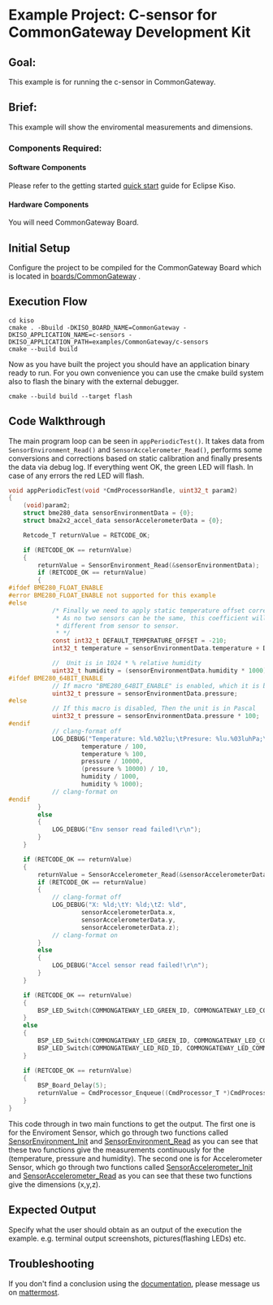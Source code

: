 # Example Project: C-sensor for CommonGateway Development Kit

## Goal:
This example is for running the c-sensor in CommonGateway.

## Brief:
This example will show the enviromental measurements and dimensions.

### Components Required:

#### Software Components
Please refer to the getting started [quick start](http://docs.eclipsekiso.de:1313/user-guide/quick_start.html) guide for Eclipse Kiso.

#### Hardware Components
You will need CommonGateway Board. 
## Initial Setup
Configure the project to be compiled for the CommonGateway Board which is located in [boards/CommonGateway](https://github.com/eclipse/kiso/tree/master/boards/CommonGateway) .

## Execution Flow
```
cd kiso
cmake . -Bbuild -DKISO_BOARD_NAME=CommonGateway -DKISO_APPLICATION_NAME=c-sensors -DKISO_APPLICATION_PATH=examples/CommonGateway/c-sensors 
cmake --build build
```
Now as you have built the project you should have an application binary ready to run.
For you own convenience you can use the cmake build system also to flash the binary with the external debugger.
```
cmake --build build --target flash
```

## Code Walkthrough
The main program loop can be seen in `appPeriodicTest()`. It takes data from  `SensorEnvironment_Read()` and `SensorAccelerometer_Read()`, performs some conversions and corrections based on static calibration and finally presents the data via debug log. If everything went OK, the green LED will flash. In case of any errors the red LED will flash.

```c
void appPeriodicTest(void *CmdProcessorHandle, uint32_t param2)
{
    (void)param2;
    struct bme280_data sensorEnvironmentData = {0};
    struct bma2x2_accel_data sensorAccelerometerData = {0};

    Retcode_T returnValue = RETCODE_OK;

    if (RETCODE_OK == returnValue)
    {
        returnValue = SensorEnvironment_Read(&sensorEnvironmentData);
        if (RETCODE_OK == returnValue)
        {
#ifdef BME280_FLOAT_ENABLE
#error BME280_FLOAT_ENABLE not supported for this example
#else
            /* Finally we need to apply static temperature offset correction.
             * As no two sensors can be the same, this coefficient will be
             * different from sensor to sensor.
             * */
            const int32_t DEFAULT_TEMPERATURE_OFFSET = -210;
            int32_t temperature = sensorEnvironmentData.temperature + DEFAULT_TEMPERATURE_OFFSET;

            //  Unit is in 1024 * % relative humidity
            uint32_t humidity = (sensorEnvironmentData.humidity * 1000) / 1024;
#ifdef BME280_64BIT_ENABLE
            // If macro "BME280_64BIT_ENABLE" is enabled, which it is by default, the unit is 100 * Pascal
            uint32_t pressure = sensorEnvironmentData.pressure;
#else
            // If this macro is disabled, Then the unit is in Pascal
            uint32_t pressure = sensorEnvironmentData.pressure * 100;
#endif
            // clang-format off
            LOG_DEBUG("Temperature: %ld.%02lu;\tPresure: %lu.%03luhPa;\tHumidity: %lu.%03lu%%RH",
                    temperature / 100,
                    temperature % 100,
                    pressure / 10000,
                    (pressure % 10000) / 10,
                    humidity / 1000,
                    humidity % 1000);
            // clang-format on
#endif
        }
        else
        {
            LOG_DEBUG("Env sensor read failed!\r\n");
        }
    }

    if (RETCODE_OK == returnValue)
    {
        returnValue = SensorAccelerometer_Read(&sensorAccelerometerData);
        if (RETCODE_OK == returnValue)
        {
            // clang-format off
            LOG_DEBUG("X: %ld;\tY: %ld;\tZ: %ld",
                    sensorAccelerometerData.x,
                    sensorAccelerometerData.y,
                    sensorAccelerometerData.z);
            // clang-format on
        }
        else
        {
            LOG_DEBUG("Accel sensor read failed!\r\n");
        }
    }

    if (RETCODE_OK == returnValue)
    {
        BSP_LED_Switch(COMMONGATEWAY_LED_GREEN_ID, COMMONGATEWAY_LED_COMMAND_TOGGLE);
    }
    else
    {
        BSP_LED_Switch(COMMONGATEWAY_LED_GREEN_ID, COMMONGATEWAY_LED_COMMAND_OFF);
        BSP_LED_Switch(COMMONGATEWAY_LED_RED_ID, COMMONGATEWAY_LED_COMMAND_ON);
    }

    if (RETCODE_OK == returnValue)
    {
        BSP_Board_Delay(5);
        returnValue = CmdProcessor_Enqueue((CmdProcessor_T *)CmdProcessorHandle, appPeriodicTest, CmdProcessorHandle, UINT32_C(0));
    }
}
```
This code through in two main functions to get the output.
The first one is for the Enviroment Sensor, which go through two functions called [SensorEnvironment_Init](https://github.com/eclipse/kiso/blob/master/examples/CommonGateway/c-sensors/source/env_sensor.c#L58) and [SensorEnvironment_Read](https://github.com/eclipse/kiso/blob/master/examples/CommonGateway/c-sensors/source/env_sensor.c#L110) as you can see that these two functions give the measurements continuously for the (temperature, pressure and humidity).
The second one is for Accelerometer Sensor, which go through two functions called [SensorAccelerometer_Init](https://github.com/eclipse/kiso/blob/master/examples/CommonGateway/c-sensors/source/accel_sensor.c#L48) and [SensorAccelerometer_Read](https://github.com/eclipse/kiso/blob/master/examples/CommonGateway/c-sensors/source/accel_sensor.c#L76) as you can see that these two functions give the dimensions (x,y,z).

## Expected Output

Specify what the user should obtain as an output of the execution the example. e.g. terminal output screenshots, pictures(flashing LEDs) etc.

## Troubleshooting

If you don't find a conclusion using the [documentation](http://docs.eclipsekiso.de:1313/), please message us on [mattermost](mattermost.eclipse.org/eclipse/channels/kiso).
